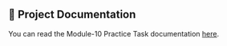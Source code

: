 ## 📄 Project Documentation

You can read the Module-10 Practice Task documentation [here](https://docs.google.com/document/d/1Fe4H_3XjUI030X7IFfHXmOYG-IVXQL4LYKtO47Ny9Pg/edit?tab=t.0).
